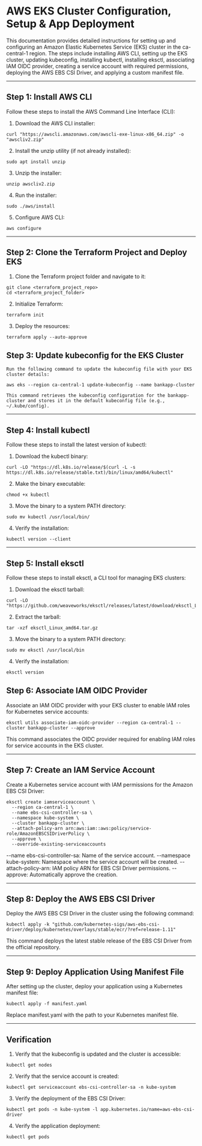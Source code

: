 # AWS EKS Cluster Configuration, Setup & App Deployment

This documentation provides detailed instructions for setting up and configuring an Amazon Elastic Kubernetes Service (EKS) cluster in the ca-central-1 region. The steps include installing AWS CLI, setting up the EKS cluster, updating kubeconfig, installing kubectl, installing eksctl, associating IAM OIDC provider, creating a service account with required permissions, deploying the AWS EBS CSI Driver, and applying a custom manifest file.

---

## Step 1: Install AWS CLI

Follow these steps to install the AWS Command Line Interface (CLI):

1. Download the AWS CLI installer:

```
curl "https://awscli.amazonaws.com/awscli-exe-linux-x86_64.zip" -o "awscliv2.zip"
```

2. Install the unzip utility (if not already installed):

```
sudo apt install unzip
```

3. Unzip the installer:

```
unzip awscliv2.zip
```

4. Run the installer:

```
sudo ./aws/install
```

5. Configure AWS CLI:

```
aws configure

```

---

## Step 2: Clone the Terraform Project and Deploy EKS

1.  Clone the Terraform project folder and navigate to it:

```
git clone <terraform_project_repo>
cd <terraform_project_folder>
```

2.  Initialize Terraform:

```
terraform init
```

3.  Deploy the resources:

```
terraform apply --auto-approve
```

## Step 3: Update kubeconfig for the EKS Cluster

    Run the following command to update the kubeconfig file with your EKS cluster details:

```
aws eks --region ca-central-1 update-kubeconfig --name bankapp-cluster
```

    This command retrieves the kubeconfig configuration for the bankapp-cluster and stores it in the default kubeconfig file (e.g., ~/.kube/config).

---

## Step 4: Install kubectl

Follow these steps to install the latest version of kubectl:

1.  Download the kubectl binary:

```
curl -LO "https://dl.k8s.io/release/$(curl -L -s https://dl.k8s.io/release/stable.txt)/bin/linux/amd64/kubectl"
```

2.  Make the binary executable:

```
chmod +x kubectl
```

3.  Move the binary to a system PATH directory:

```
sudo mv kubectl /usr/local/bin/
```

4.  Verify the installation:

```
kubectl version --client
```

---

## Step 5: Install eksctl

Follow these steps to install eksctl, a CLI tool for managing EKS clusters:

1.  Download the eksctl tarball:

```
curl -LO "https://github.com/weaveworks/eksctl/releases/latest/download/eksctl_Linux_amd64.tar.gz"
```

2.  Extract the tarball:

```
tar -xzf eksctl_Linux_amd64.tar.gz
```

3.  Move the binary to a system PATH directory:

```
sudo mv eksctl /usr/local/bin
```

4.  Verify the installation:

```
eksctl version
```

## Step 6: Associate IAM OIDC Provider

Associate an IAM OIDC provider with your EKS cluster to enable IAM roles for Kubernetes service accounts:

```
eksctl utils associate-iam-oidc-provider --region ca-central-1 --cluster bankapp-cluster --approve
```

This command associates the OIDC provider required for enabling IAM roles for service accounts in the EKS cluster.

---

## Step 7: Create an IAM Service Account

Create a Kubernetes service account with IAM permissions for the Amazon EBS CSI Driver:

```
eksctl create iamserviceaccount \
  --region ca-central-1 \
  --name ebs-csi-controller-sa \
  --namespace kube-system \
  --cluster bankapp-cluster \
  --attach-policy-arn arn:aws:iam::aws:policy/service-role/AmazonEBSCSIDriverPolicy \
  --approve \
  --override-existing-serviceaccounts
```

--name ebs-csi-controller-sa: Name of the service account.
--namespace kube-system: Namespace where the service account will be created.
--attach-policy-arn: IAM policy ARN for EBS CSI Driver permissions.
--approve: Automatically approve the creation.

---

## Step 8: Deploy the AWS EBS CSI Driver

Deploy the AWS EBS CSI Driver in the cluster using the following command:

```
kubectl apply -k "github.com/kubernetes-sigs/aws-ebs-csi-driver/deploy/kubernetes/overlays/stable/ecr/?ref=release-1.11"
```

This command deploys the latest stable release of the EBS CSI Driver from the official repository.

---

## Step 9: Deploy Application Using Manifest File

After setting up the cluster, deploy your application using a Kubernetes manifest file:

```
kubectl apply -f manifest.yaml
```

Replace manifest.yaml with the path to your Kubernetes manifest file.

---

## Verification

1.  Verify that the kubeconfig is updated and the cluster is accessible:

```
kubectl get nodes
```

2.  Verify that the service account is created:

```
kubectl get serviceaccount ebs-csi-controller-sa -n kube-system
```

3.  Verify the deployment of the EBS CSI Driver:

```
kubectl get pods -n kube-system -l app.kubernetes.io/name=aws-ebs-csi-driver
```

4.  Verify the application deployment:

```
kubectl get pods
```
